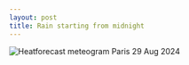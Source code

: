 ```yaml
---
layout: post
title: Rain starting from midnight
---
```


![Heatforecast meteogram Paris 29 Aug 2024](https://heatforecast.github.io/images/paris_2024082900.png)